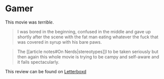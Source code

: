 # Gamer

This movie was *terrible*.


> I was bored in the beginning, confused in the middle and gave up shortly after the scene with the fat man eating whatever the fuck that was covered in syrup with his bare paws. 

> The [[article notes#On Nerds|stereotypes]]l to be taken seriously but then again this whole movie is trying to be campy and self-aware and it fails spectacularly.

This review can be found on [Letterboxd](https://letterboxd.com/sadsadsadiecat/film/gamer/)